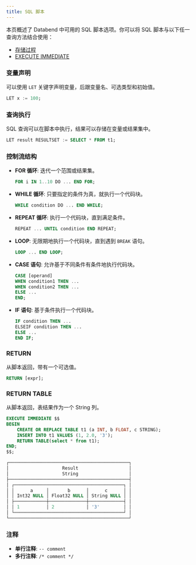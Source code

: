 ```yaml
---
title: SQL 脚本
---
```


本页概述了 Databend 中可用的 SQL 脚本选项。你可以将 SQL 脚本与以下任一查询方法结合使用：

- [存储过程](/guides/query/stored-procedure)
- [EXECUTE IMMEDIATE](/sql/sql-commands/administration-cmds/execute-immediate)

### 变量声明

可以使用 `LET` 关键字声明变量，后跟变量名、可选类型和初始值。

```sql title='Examples:'
LET x := 100;
```

### 查询执行

SQL 查询可以在脚本中执行，结果可以存储在变量或结果集中。

```sql title='Examples:'
LET result RESULTSET := SELECT * FROM t1;
```

### 控制流结构

- **FOR 循环**: 迭代一个范围或结果集。

    ```sql title='Examples:'
    FOR i IN 1..10 DO ... END FOR;
    ```

- **WHILE 循环**: 只要指定的条件为真，就执行一个代码块。

    ```sql title='Examples:'
    WHILE condition DO ... END WHILE;
    ```

- **REPEAT 循环**: 执行一个代码块，直到满足条件。

    ```sql title='Examples:'
    REPEAT ... UNTIL condition END REPEAT;
    ```

- **LOOP**: 无限期地执行一个代码块，直到遇到 `BREAK` 语句。

    ```sql title='Examples:'
    LOOP ... END LOOP;
    ```

- **CASE 语句**: 允许基于不同条件有条件地执行代码块。

    ```sql title='Examples:'
    CASE [operand]
    WHEN condition1 THEN ...
    WHEN condition2 THEN ...
    ELSE ...
    END;
    ```

- **IF 语句**: 基于条件执行一个代码块。

    ```sql title='Examples:'
    IF condition THEN ...
    ELSEIF condition THEN ...
    ELSE ...
    END IF;
    ```

### RETURN

从脚本返回，带有一个可选值。

```sql title='Examples:'
RETURN [expr];
```

### RETURN TABLE

从脚本返回，表结果作为一个 String 列。

```sql title='Examples:'
EXECUTE IMMEDIATE $$
BEGIN
    CREATE OR REPLACE TABLE t1 (a INT, b FLOAT, c STRING);
    INSERT INTO t1 VALUES (1, 2.0, '3');
    RETURN TABLE(select * from t1);
END;
$$;

┌─────────────────────────────────────────────┐
│                    Result                   │
│                    String                   │
├─────────────────────────────────────────────┤
│ ┌─────────────────────────────────────────┐ │
│ │      a     │       b      │      c      │ │
│ │ Int32 NULL │ Float32 NULL │ String NULL │ │
│ ├────────────┼──────────────┼─────────────┤ │
│ │ 1          │ 2            │ '3'         │ │
│ └─────────────────────────────────────────┘ │
└─────────────────────────────────────────────┘
```

### 注释

- **单行注释**: `-- comment`
- **多行注释**: `/* comment */`
